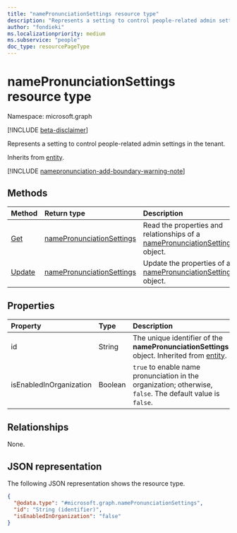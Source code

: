 ```yaml
---
title: "namePronunciationSettings resource type"
description: "Represents a setting to control people-related admin settings in the tenant."
author: "fondieki"
ms.localizationpriority: medium
ms.subservice: "people"
doc_type: resourcePageType
---
```


# namePronunciationSettings resource type

Namespace: microsoft.graph

[!INCLUDE [beta-disclaimer](../../includes/beta-disclaimer.md)]

Represents a setting to control people-related admin settings in the tenant.


Inherits from [entity](../resources/entity.md).

[!INCLUDE [namepronunciation-add-boundary-warning-note](../../../includes/namepronunciation-boundary-warning-note.md)]

## Methods
|Method|Return type|Description|
|:---|:---|:---|
|[Get](../api/namepronunciationsettings-get.md)|[namePronunciationSettings](../resources/namepronunciationsettings.md)|Read the properties and relationships of a [namePronunciationSettings](../resources/namepronunciationsettings.md) object.|
|[Update](../api/namepronunciationsettings-update.md)|[namePronunciationSettings](../resources/namepronunciationsettings.md)|Update the properties of a [namePronunciationSettings](../resources/namepronunciationsettings.md) object.|

## Properties
|Property|Type|Description|
|:---|:---|:---|
|id|String|The unique identifier of the **namePronunciationSettings** object. Inherited from [entity](../resources/entity.md).|
|isEnabledInOrganization|Boolean| `true` to enable name pronunciation in the organization; otherwise, `false`. The default value is `false`.|

## Relationships
None.

## JSON representation
The following JSON representation shows the resource type.
<!-- {
  "blockType": "resource",
  "keyProperty": "id",
  "@odata.type": "microsoft.graph.namePronunciationSettings",
  "baseType": "microsoft.graph.entity",
  "openType": false
}
-->
``` json
{
  "@odata.type": "#microsoft.graph.namePronunciationSettings",
  "id": "String (identifier)",
  "isEnabledInOrganization": "false"
}
```

